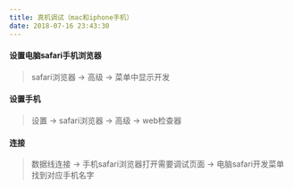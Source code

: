 ```yaml
---
title: 真机调试（mac和iphone手机）
date: 2018-07-16 23:43:30
---
```

#### 设置电脑safari手机浏览器
> safari浏览器 -> 高级 -> 菜单中显示开发

#### 设置手机
> 设置 -> safari浏览器 -> 高级 -> web检查器 

#### 连接
> 数据线连接 -> 手机safari浏览器打开需要调试页面 -> 电脑safari开发菜单找到对应手机名字
  